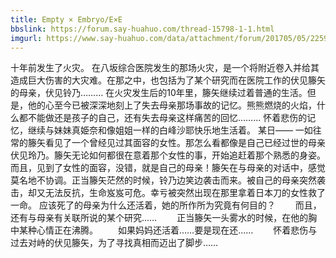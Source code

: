 ```yaml
---
title: Empty × Embryo/E×E
bbslink: https://forum.say-huahuo.com/thread-15798-1-1.html
imgurl: https://www.say-huahuo.com/data/attachment/forum/201705/05/225935ke1q0ujdloo0gfqa.jpg
---
```


十年前发生了火灾。
在八坂综合医院发生的那场火灾，是一个将附近卷入并给其造成巨大伤害的大灾难。在那之中，也包括为了某个研究而在医院工作的伏见籐矢的母亲，伏见铃乃………
在火灾发生后的10年里，籐矢继续过着普通的生活。但是，他的心至今已被深深地刻上了失去母亲那场事故的记忆。熊熊燃烧的火焰，什么都不能做还是孩子的自己，还有失去母亲这样痛苦的回忆………
怀着悲伤的记忆，继续与妹妹真姫奈和像姐姐一样的白峰沙耶快乐地生活着。
某日——
一如往常的籐矢看见了一个曾经见过其面容的女性。那怎么看都像是自己已经过世的母亲伏见玲乃。籐矢无论如何都很在意着那个女性的事，开始追赶着那个熟悉的身姿。而且，见到了女性的面容，没错，就是自己的母亲！籐矢在与母亲的对话中，感觉莫名地不协调。正当籐矢茫然的时候，铃乃边笑边袭击而来。被自己的母亲突然袭击，却又无法反抗，生命岌岌可危。幸亏被突然出现在那里拿着日本刀的女性救了一命。
应该死了的母亲为什么还活着，她的所作所为究竟有何目的？
　　而且，还有与母亲有关联所说的某个研究……
　　正当籐矢一头雾水的时候，在他的胸中某种心情正在沸腾。
　　如果妈妈还活着……要是现在还……
　　怀着悲伤与过去对峙的伏见籐矢，为了寻找真相而迈出了脚步……<!--more-->
